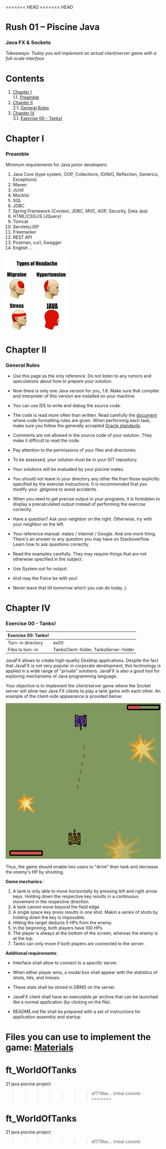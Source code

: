 <<<<<<< HEAD
<<<<<<< HEAD
# Rush 01 – Piscine Java
### Java FX & Sockets
*Takeaways: Today you will implement an actual client/server game with a full-scale interface*

# Contents
1. [Chapter I](#chapter-i) \
	1.1. [Preamble](#preamble)
2. [Chapter II](#chapter-ii) \
	2.1. [General Rules](#general-rules)
3. [Chapter IV](#chapter-iv) \
	3.1. [Exercise 00 - Tanks!](#exercise-00-tanks)


# Chapter I
### Preamble

Minimum requirements for Java junior developers:
1. Java Core (type system, OOP, Collections, IO/NIO, Reflection, Generics, Exceptions)
2. Maven
3. JUnit
4. Mockito
5. SQL
6. JDBC
7. Spring Framework (Context, JDBC, MVC, AOP, Security, Data Jpa)
8. HTML/CSS/JS (JQuery)
9. Tomcat
10. Servlets/JSP
11. Freemarker
12. REST API
13. Postman, curl, Swagger
14. English
      ...

![Types of Headache](misc/images/Types_of_headache.png)

# Chapter II
### General Rules
- Use this page as the only reference. Do not listen to any rumors and speculations about how to prepare your solution.

- Now there is only one Java version for you, 1.8. Make sure that compiler and interpreter of this version are installed on your machine.

- You can use IDE to write and debug the source code.

- The code is read more often than written. Read carefully the [document](https://www.oracle.com/technetwork/java/codeconventions-150003.pdf) where code formatting rules are given. When performing each task, make sure you follow the generally accepted [Oracle standards](https://www.oracle.com/java/technologies/javase/codeconventions-namingconventions.html).

- Comments are not allowed in the source code of your solution. They make it difficult to read the code.

- Pay attention to the permissions of your files and directories.

- To be assessed, your solution must be in your GIT repository.

- Your solutions will be evaluated by your piscine mates.

- You should not leave in your directory any other file than those explicitly specified by the exercise instructions. It is recommended that you modify your .gitignore to avoid accidents.

- When you need to get precise output in your programs, it is forbidden to display a precalculated output instead of performing the exercise correctly.

- Have a question? Ask your neighbor on the right. Otherwise, try with your neighbor on the left.

- Your reference manual: mates / Internet / Google. And one more thing. There's an answer to any question you may have on Stackoverflow. Learn how to ask questions correctly.

- Read the examples carefully. They may require things that are not otherwise specified in the subject.

- Use System.out for output.

- And may the Force be with you!

- Never leave that till tomorrow which you can do today ;)

# Chapter IV
### Exercise 00 - Tanks!
| Exercise 00: Tanks! | |
| ------ | ------ |
| Turn-in directory | ex00 |
| Files to turn-in | TanksClient-folder, TanksServer-folder |

JavaFX allows to create high-quality Desktop applications. Despite the fact that JavaFX is not very popular in corporate development, this technology is applied in a wide range of "private" solutions. JavaFX is also a good tool for exploring mechanisms of Java programming language.

Your objective is to implement the client/server game where the Socket server will allow two Java FX clients to play a tank game with each other. An example of the client-side appearance is provided below:

![tanks](misc/images/tanks.png)

Thus, the game should enable two users to "drive" their tank and decrease the enemy's HP by shooting.

**Game mechanics** :
1. A tank is only able to move horizontally by pressing left and right arrow keys. Holding down the respective key results in a continuous movement in the respective direction.
2. A tank cannot move beyond the field edge.
3. A single space key press results in one shot. Makin a series of shots by holding down the key is impossible.
4. Hitting the target deducts 5 HPs from the enemy.
5. In the beginning, both players have 100 HPs.
6. The player is always at the bottom of the screen, whereas the enemy is at the top.
7. Tanks can only move if both players are connected to the server.

**Additional requirements**:
- Interface shall allow to connect to a specific server.

- When either player wins, a modal box shall appear with the statistics of shots, hits, and misses.

- These stats shall be stored in DBMS on the server.

- JavaFX client shall have an executable jar archive that can be launched like a normal application (by clicking on the file).

- README.md file shall be prepared with a set of instructions for application assembly and startup.

Files you can use to implement the game: [Materials](/materials)
=======
# ft_WorldOfTanks
21 java piscine project
>>>>>>> df779be... Initial commit
=======
# ft_WorldOfTanks
21 java piscine project
>>>>>>> df779be... Initial commit
